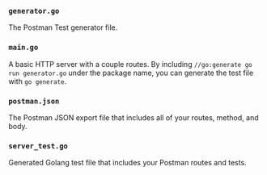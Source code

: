 ### `generator.go`
The Postman Test generator file.

### `main.go`
A basic HTTP server with a couple routes. By including `//go:generate go run generator.go` under the package name, you can generate the test file with `go generate`.

### `postman.json`
The Postman JSON export file that includes all of your routes, method, and body.

### `server_test.go`
Generated Golang test file that includes your Postman routes and tests.
